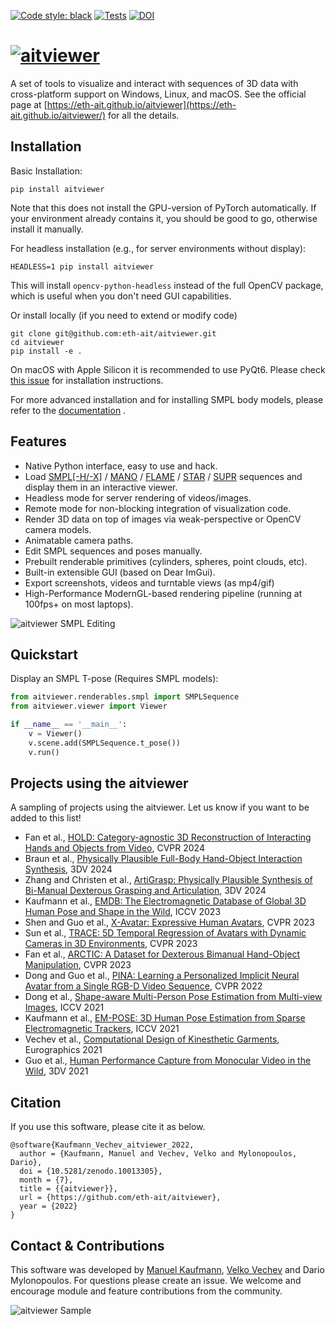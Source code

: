 [![Code style: black](https://img.shields.io/badge/code%20style-black-000000.svg)](https://github.com/psf/black)
[![Tests](https://github.com/eth-ait/aitviewer/actions/workflows/tests.yml/badge.svg)](https://github.com/eth-ait/aitviewer/actions/workflows/tests.yml)
[![DOI](https://zenodo.org/badge/DOI/10.5281/zenodo.10013305.svg)](https://doi.org/10.5281/zenodo.10013305)

# [![aitviewer](assets/aitviewer_logo.svg)](https://github.com/eth-ait/aitviewer)
A set of tools to visualize and interact with sequences of 3D data with cross-platform support on Windows, Linux, and macOS. See the official page at [https://eth-ait.github.io/aitviewer](https://eth-ait.github.io/aitviewer/) for all the details.

## Installation
Basic Installation:
```commandline
pip install aitviewer
```
Note that this does not install the GPU-version of PyTorch automatically. If your environment already contains it, you should be good to go, otherwise install it manually.

For headless installation (e.g., for server environments without display):
```commandline
HEADLESS=1 pip install aitviewer
```
This will install `opencv-python-headless` instead of the full OpenCV package, which is useful when you don't need GUI capabilities.

Or install locally (if you need to extend or modify code)
```commandline
git clone git@github.com:eth-ait/aitviewer.git
cd aitviewer
pip install -e .
```

On macOS with Apple Silicon it is recommended to use PyQt6. Please check [this issue](https://github.com/eth-ait/aitviewer/issues/22) for installation instructions.

For more advanced installation and for installing SMPL body models, please refer to the [documentation](https://eth-ait.github.io/aitviewer/parametric_human_models/supported_models.html) .

## Features
* Native Python interface, easy to use and hack.
* Load [SMPL[-H/-X]](https://smpl.is.tue.mpg.de/) / [MANO](https://mano.is.tue.mpg.de/) / [FLAME](https://flame.is.tue.mpg.de/) / [STAR](https://github.com/ahmedosman/STAR) / [SUPR](https://github.com/ahmedosman/SUPR) sequences and display them in an interactive viewer.
* Headless mode for server rendering of videos/images.
* Remote mode for non-blocking integration of visualization code.
* Render 3D data on top of images via weak-perspective or OpenCV camera models.
* Animatable camera paths.
* Edit SMPL sequences and poses manually.
* Prebuilt renderable primitives (cylinders, spheres, point clouds, etc).
* Built-in extensible GUI (based on Dear ImGui).
* Export screenshots, videos and turntable views (as mp4/gif)
* High-Performance ModernGL-based rendering pipeline (running at 100fps+ on most laptops).

![aitviewer SMPL Editing](https://user-images.githubusercontent.com/5639197/188625764-351100e9-992e-430c-b170-69d4f142f5dd.gif)



## Quickstart
Display an SMPL T-pose (Requires SMPL models):
```py
from aitviewer.renderables.smpl import SMPLSequence
from aitviewer.viewer import Viewer

if __name__ == '__main__':
    v = Viewer()
    v.scene.add(SMPLSequence.t_pose())
    v.run()
```


## Projects using the aitviewer
A sampling of projects using the aitviewer. Let us know if you want to be added to this list!
- Fan et al., [HOLD: Category-agnostic 3D Reconstruction of Interacting Hands and Objects from Video](https://github.com/zc-alexfan/hold), CVPR 2024
- Braun et al., [Physically Plausible Full-Body Hand-Object Interaction Synthesis](https://eth-ait.github.io/phys-fullbody-grasp/), 3DV 2024
- Zhang and Christen et al., [ArtiGrasp: Physically Plausible Synthesis of Bi-Manual Dexterous Grasping and Articulation](https://eth-ait.github.io/artigrasp/), 3DV 2024
- Kaufmann et al., [EMDB: The Electromagnetic Database of Global 3D Human Pose and Shape in the Wild](https://ait.ethz.ch/emdb), ICCV 2023
- Shen and Guo et al., [X-Avatar: Expressive Human Avatars](https://skype-line.github.io/projects/X-Avatar/), CVPR 2023
- Sun et al., [TRACE: 5D Temporal Regression of Avatars with Dynamic Cameras in 3D Environments](https://www.yusun.work/TRACE/TRACE.html), CVPR 2023
- Fan et al., [ARCTIC: A Dataset for Dexterous Bimanual Hand-Object Manipulation](https://github.com/zc-alexfan/arctic), CVPR 2023
- Dong and Guo et al., [PINA: Learning a Personalized Implicit Neural Avatar from a Single RGB-D Video Sequence](https://zj-dong.github.io/pina/), CVPR 2022
- Dong et al., [Shape-aware Multi-Person Pose Estimation from Multi-view Images](https://ait.ethz.ch/projects/2021/multi-human-pose/), ICCV 2021
- Kaufmann et al., [EM-POSE: 3D Human Pose Estimation from Sparse Electromagnetic Trackers](https://ait.ethz.ch/projects/2021/em-pose/), ICCV 2021
- Vechev et al., [Computational Design of Kinesthetic Garments](https://ait.ethz.ch/projects/2022/cdkg/), Eurographics 2021
- Guo et al., [Human Performance Capture from Monocular Video in the Wild](https://ait.ethz.ch/projects/2021/human-performance-capture/index.php), 3DV 2021

## Citation
If you use this software, please cite it as below.
```commandline
@software{Kaufmann_Vechev_aitviewer_2022,
  author = {Kaufmann, Manuel and Vechev, Velko and Mylonopoulos, Dario},
  doi = {10.5281/zenodo.10013305},
  month = {7},
  title = {{aitviewer}},
  url = {https://github.com/eth-ait/aitviewer},
  year = {2022}
}
```

## Contact & Contributions
This software was developed by [Manuel Kaufmann](mailto:manuel.kaufmann@inf.ethz.ch), [Velko Vechev](mailto:velko.vechev@inf.ethz.ch) and Dario Mylonopoulos.
For questions please create an issue.
We welcome and encourage module and feature contributions from the community.

![aitviewer Sample](assets/aitviewer_collab.png)
